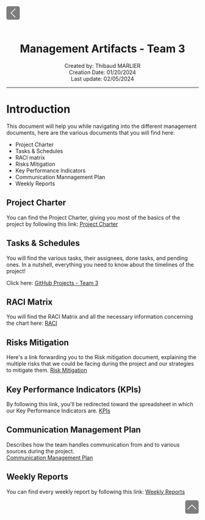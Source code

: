 <div> <a href="./"><img src="https://github.com/algosup/2023-2024-project-3-virtual-processor-team-3/blob/Documents/documents/img/functional_specifications/back2.png" width="35px"></a>
</div>

<br>

<h1 align="center"> Management Artifacts - Team 3 </h1>

<p align="center">
Created by: Thibaud MARLIER <br> Creation Date: 01/20/2024 <br> Last update: 02/05/2024
</p>

___

# Introduction

This document will help you while navigating into the different management documents, here are the various documents that you will find here:

- Project Charter
- Tasks & Schedules
- RACI matrix
- Risks Mitigation
- Key Performance Indicators
- Communication Mannagement Plan
- Weekly Reports

## Project Charter

You can find the Project Charter, giving you most of the basics of the project by following this link: [Project Charter](https://github.com/algosup/2023-2024-project-3-virtual-processor-team-3/blob/main/documents/Management/project_charter/project_charter.md)

## Tasks & Schedules

You will find the various tasks, their assignees, done tasks, and pending ones. In a nutshell, everything you need to know about the timelines of the project!

Click here: [GitHub Projects - Team 3](https://github.com/orgs/algosup/projects/20/views/4)

## RACI Matrix

You will find the RACI Matrix and all the necessary information concerning the chart here: [RACI](https://github.com/algosup/2023-2024-project-3-virtual-processor-team-3/blob/main/documents/Management/raci_chart/RACI.md)

## Risks Mitigation

Here's a link forwarding you to the Risk mitigation document, explaining the multiple risks that we could be facing during the project and our strategies to mitigate them.
[Risk Mitigation](https://github.com/algosup/2023-2024-project-3-virtual-processor-team-3/blob/main/documents/Management/risk_mitigation/risk_mitigation.md)

## Key Performance Indicators (KPIs)

By following this link, you'll be redirected toward the spreadsheet in which our Key Performance Indicators are.
[KPIs](https://docs.google.com/spreadsheets/d/1_e3KZmQ_rL7N9RfHELOPWwakPeHL5rIRIHAhU5QM1bc/edit#gid=704615476)

## Communication Management Plan

Describes how the team handles communication from and to various sources during the project. \
[Communication Management Plan](https://github.com/algosup/2023-2024-project-3-virtual-processor-team-3/blob/Documents/documents/Management/communication_management/communication_management_plan.md)

## Weekly Reports

You can find every weekly report by following this link: [Weekly Reports](https://github.com/algosup/2023-2024-project-3-virtual-processor-team-3/blob/main/documents/Management/weekly_report/cumulative.md)

<div align="right"><a href="#introduction"><img src="../img/functional_specifications/back.png" width="35px"></a></div>
